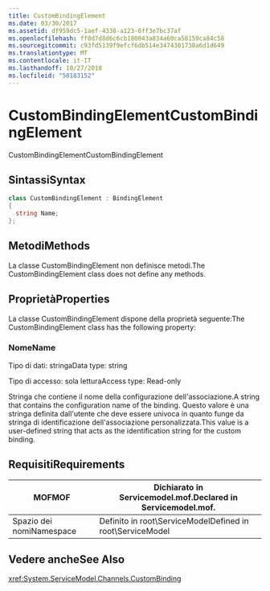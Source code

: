 ```yaml
---
title: CustomBindingElement
ms.date: 03/30/2017
ms.assetid: df959dc5-1aef-4338-a123-6ff3e7bc37af
ms.openlocfilehash: ff0d7d8d6c6cb180043a834a60ca58159ca84c58
ms.sourcegitcommit: c93fd5139f9efcf6db514e3474301738a6d1d649
ms.translationtype: MT
ms.contentlocale: it-IT
ms.lasthandoff: 10/27/2018
ms.locfileid: "50183152"
---
```

# <a name="custombindingelement"></a><span data-ttu-id="27d09-102">CustomBindingElement</span><span class="sxs-lookup"><span data-stu-id="27d09-102">CustomBindingElement</span></span>
<span data-ttu-id="27d09-103">CustomBindingElement</span><span class="sxs-lookup"><span data-stu-id="27d09-103">CustomBindingElement</span></span>  
  
## <a name="syntax"></a><span data-ttu-id="27d09-104">Sintassi</span><span class="sxs-lookup"><span data-stu-id="27d09-104">Syntax</span></span>  
  
```csharp
class CustomBindingElement : BindingElement  
{  
  string Name;  
};  
```  
  
## <a name="methods"></a><span data-ttu-id="27d09-105">Metodi</span><span class="sxs-lookup"><span data-stu-id="27d09-105">Methods</span></span>  
 <span data-ttu-id="27d09-106">La classe CustomBindingElement non definisce metodi.</span><span class="sxs-lookup"><span data-stu-id="27d09-106">The CustomBindingElement class does not define any methods.</span></span>  
  
## <a name="properties"></a><span data-ttu-id="27d09-107">Proprietà</span><span class="sxs-lookup"><span data-stu-id="27d09-107">Properties</span></span>  
 <span data-ttu-id="27d09-108">La classe CustomBindingElement dispone della proprietà seguente:</span><span class="sxs-lookup"><span data-stu-id="27d09-108">The CustomBindingElement class has the following property:</span></span>  
  
### <a name="name"></a><span data-ttu-id="27d09-109">Nome</span><span class="sxs-lookup"><span data-stu-id="27d09-109">Name</span></span>  
 <span data-ttu-id="27d09-110">Tipo di dati: stringa</span><span class="sxs-lookup"><span data-stu-id="27d09-110">Data type: string</span></span>  
  
 <span data-ttu-id="27d09-111">Tipo di accesso: sola lettura</span><span class="sxs-lookup"><span data-stu-id="27d09-111">Access type: Read-only</span></span>  
  
 <span data-ttu-id="27d09-112">Stringa che contiene il nome della configurazione dell'associazione.</span><span class="sxs-lookup"><span data-stu-id="27d09-112">A string that contains the configuration name of the binding.</span></span> <span data-ttu-id="27d09-113">Questo valore è una stringa definita dall'utente che deve essere univoca in quanto funge da stringa di identificazione dell'associazione personalizzata.</span><span class="sxs-lookup"><span data-stu-id="27d09-113">This value is a user-defined string that acts as the identification string for the custom binding.</span></span>  
  
## <a name="requirements"></a><span data-ttu-id="27d09-114">Requisiti</span><span class="sxs-lookup"><span data-stu-id="27d09-114">Requirements</span></span>  
  
|<span data-ttu-id="27d09-115">MOF</span><span class="sxs-lookup"><span data-stu-id="27d09-115">MOF</span></span>|<span data-ttu-id="27d09-116">Dichiarato in Servicemodel.mof.</span><span class="sxs-lookup"><span data-stu-id="27d09-116">Declared in Servicemodel.mof.</span></span>|  
|---------|-----------------------------------|  
|<span data-ttu-id="27d09-117">Spazio dei nomi</span><span class="sxs-lookup"><span data-stu-id="27d09-117">Namespace</span></span>|<span data-ttu-id="27d09-118">Definito in root\ServiceModel</span><span class="sxs-lookup"><span data-stu-id="27d09-118">Defined in root\ServiceModel</span></span>|  
  
## <a name="see-also"></a><span data-ttu-id="27d09-119">Vedere anche</span><span class="sxs-lookup"><span data-stu-id="27d09-119">See Also</span></span>  
 <xref:System.ServiceModel.Channels.CustomBinding>
